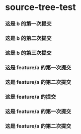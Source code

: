 # source-tree-test

### 这是 b 的第一次提交
### 这是 b 的第二次提交

### 这是 b 的第三次提交
### 这是 feature/a 的第一次提交
### 这是 feature/a 的第二次提交
### 这是 feature/a 的提交
### 这是 feature/a 的第一次提交
### 这是 feature/a 的第二次提交
